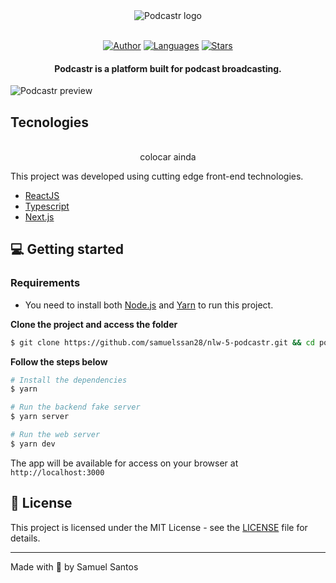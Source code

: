 <div align="center">
  <img src="https://i.imgur.com/2Tq6GOM.png" alt="Podcastr logo">
  
  <br/>
   <br/>

[![Author](https://img.shields.io/badge/author-samuelssan28-8257E5?style=flat-square)](https://github.com/samuelssan28)
[![Languages](https://img.shields.io/github/languages/count/samuelssan28/nlw-5-podcastr?color=%238257E5&style=flat-square)](#)
[![Stars](https://img.shields.io/github/stars/samuelssan28/nlw-5-podcastr?color=8257E5&style=flat-square)](https://github.com/samuelssan28/nlw-5-podcastr/stargazers)

</div>

<h4 align="center">
  Podcastr is a platform built for podcast broadcasting.
</h4>

![Podcastr preview](https://i.imgur.com/CDzDzgt.png)

## Tecnologies

<div align="center">
  <br />
 colocar ainda
</div>

This project was developed using cutting edge front-end technologies.


- [ReactJS](https://reactjs.org/)
- [Typescript](https://www.typescriptlang.org/)
- [Next.js](https://nextjs.org/)

## 💻 Getting started

### Requirements

- You need to install both [Node.js](https://nodejs.org/en/download/) and [Yarn](https://yarnpkg.com/) to run this project.

**Clone the project and access the folder**

```bash
$ git clone https://github.com/samuelssan28/nlw-5-podcastr.git && cd podcastr
```

**Follow the steps below**

```bash
# Install the dependencies
$ yarn

# Run the backend fake server
$ yarn server

# Run the web server
$ yarn dev
```

The app will be available for access on your browser at `http://localhost:3000`

## 📝 License

This project is licensed under the MIT License - see the [LICENSE](LICENSE) file for details.

---

Made with 💜 by Samuel Santos 
